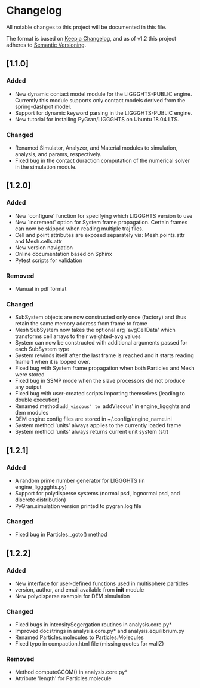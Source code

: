 # Changelog
All notable changes to this project will be documented in this file.

The format is based on [Keep a Changelog](https://keepachangelog.com/en/1.0.0/),
and as of v1.2 this project adheres to [Semantic Versioning](https://semver.org/spec/v2.0.0.html).

## [1.1.0]
### Added

- New dynamic contact model module for the LIGGGHTS-PUBLIC engine. Currently this module supports only contact models derived from the spring-dashpot model.
- Support for dynamic keyword parsing in the LIGGGHTS-PUBLIC engine.
- New tutorial for installing PyGran/LIGGGHTS on Ubuntu 18.04 LTS.

### Changed
- Renamed Simulator, Analyzer, and Material modules to simulation, analysis, and params, respectively.
- Fixed bug in the contact duraction computation of the numerical solver in the simulation module.

## [1.2.0]
### Added
- New `configure' function for specifying which LIGGGHTS version to use
- New `increment' option for System frame propagation. Certain frames can now be skipped when reading multiple traj files.
- Cell and point attributes are exposed separately via: Mesh.points.attr and Mesh.cells.attr
- New version navigation
- Online documentation based on Sphinx
- Pytest scripts for validation

### Removed
- Manual in pdf format

### Changed
- SubSystem objects are now constructed only once (factory) and thus retain the same memory address from frame to frame
- Mesh SubSystem now takes the optional arg `avgCellData' which transforms cell arrays to their weighted-avg values
- System can now be constructed with additional arguments passed for each SubSystem type
- System rewinds itself after the last frame is reached and it starts reading frame 1 when it is looped over.
- Fixed bug with System frame propagation when both Particles and Mesh were stored
- Fixed bug in SSMP mode when the slave processors did not produce any output 
- Fixed bug with user-created scripts importing themselves (leading to double execution)
- Renamed method `add_viscous' to `addViscous' in engine_liggghts and dem modules
- DEM engine config files are stored in ~/.config/engine_name.ini
- System method 'units' always applies to the currently loaded frame
- System method 'units' always returns current unit system (str) 

## [1.2.1]
### Added
- A random prime number generator for LIGGGHTS (in engine_ligggghts.py)
- Support for polydisperse systems (normal psd, lognormal psd, and discrete distribution)
- PyGran.simulation version printed to pygran.log file

### Changed
- Fixed bug in Particles._goto() method

## [1.2.2]
### Added
- New interface for user-defined functions used in multisphere particles
- version, author, and email available from __init__ module
- New polydisperse example for DEM simulation

### Changed
- Fixed bugs in intensitySegergation routines in analysis.core.py*
- Improved docstrings in analysis.core.py* and analysis.equilibrium.py
- Renamed Particles.molecules to Particles.Molecules
- Fixed typo in compaction.html file (missing quotes for wallZ)

### Removed
- Method computeGCOM() in analysis.core.py*
- Attribute 'length' for Particles.molecule
